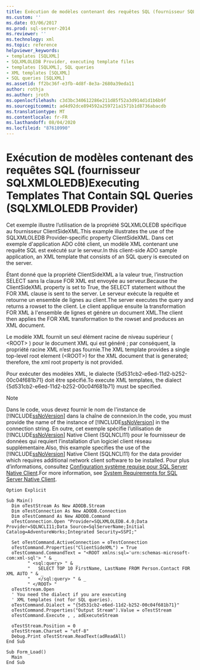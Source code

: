 ```yaml
---
title: Exécution de modèles contenant des requêtes SQL (fournisseur SQLXMLOLEDB) | Microsoft Docs
ms.custom: ''
ms.date: 03/06/2017
ms.prod: sql-server-2014
ms.reviewer: ''
ms.technology: xml
ms.topic: reference
helpviewer_keywords:
- templates [SQLXML]
- SQLXMLOLEDB Provider, executing template files
- templates [SQLXML], SQL queries
- XML templates [SQLXML]
- SQL queries [SQLXML]
ms.assetid: ff2bc36f-e3fb-4d8f-8e3a-2680a39eda11
author: rothja
ms.author: jroth
ms.openlocfilehash: c3d3bc340612286e211d85f52a3d914d1d1b6b9f
ms.sourcegitcommit: ad4d92dce894592a259721a1571b1d8736abacdb
ms.translationtype: MT
ms.contentlocale: fr-FR
ms.lasthandoff: 08/04/2020
ms.locfileid: "87610990"
---
```

# <a name="executing-templates-that-contain-sql-queries-sqlxmloledb-provider"></a><span data-ttu-id="36b8e-102">Exécution de modèles contenant des requêtes SQL (fournisseur SQLXMLOLEDB)</span><span class="sxs-lookup"><span data-stu-id="36b8e-102">Executing Templates That Contain SQL Queries (SQLXMLOLEDB Provider)</span></span>
  <span data-ttu-id="36b8e-103">Cet exemple illustre l’utilisation de la propriété SQLXMLOLEDB spécifique au fournisseur ClientSideXML.</span><span class="sxs-lookup"><span data-stu-id="36b8e-103">This example illustrates the use of the SQLXMLOLEDB Provider-specific property ClientSideXML.</span></span> <span data-ttu-id="36b8e-104">Dans cet exemple d'application ADO côté client, un modèle XML contenant une requête SQL est exécuté sur le serveur.</span><span class="sxs-lookup"><span data-stu-id="36b8e-104">In this client-side ADO sample application, an XML template that consists of an SQL query is executed on the server.</span></span>  
  
 <span data-ttu-id="36b8e-105">Étant donné que la propriété ClientSideXML a la valeur true, l’instruction SELECT sans la clause FOR XML est envoyée au serveur.</span><span class="sxs-lookup"><span data-stu-id="36b8e-105">Because the ClientSideXML property is set to True, the SELECT statement without the FOR XML clause is sent to the server.</span></span> <span data-ttu-id="36b8e-106">Le serveur exécute la requête et retourne un ensemble de lignes au client.</span><span class="sxs-lookup"><span data-stu-id="36b8e-106">The server executes the query and returns a rowset to the client.</span></span> <span data-ttu-id="36b8e-107">Le client applique ensuite la transformation FOR XML à l'ensemble de lignes et génère un document XML.</span><span class="sxs-lookup"><span data-stu-id="36b8e-107">The client then applies the FOR XML transformation to the rowset and produces an XML document.</span></span>  
  
 <span data-ttu-id="36b8e-108">Le modèle XML fournit un seul élément racine de niveau supérieur ( \<ROOT> ) pour le document XML qui est généré ; par conséquent, la propriété racine XML n’est pas fournie.</span><span class="sxs-lookup"><span data-stu-id="36b8e-108">The XML template provides a single top-level root element (\<ROOT>) for the XML document that is generated; therefore, the xml root property is not provided.</span></span>  
  
 <span data-ttu-id="36b8e-109">Pour exécuter des modèles XML, le dialecte {5d531cb2-e6ed-11d2-b252-00c04f681b71} doit être spécifié.</span><span class="sxs-lookup"><span data-stu-id="36b8e-109">To execute XML templates, the dialect {5d531cb2-e6ed-11d2-b252-00c04f681b71} must be specified.</span></span>  
  
> [!NOTE]  
>  <span data-ttu-id="36b8e-110">Dans le code, vous devez fournir le nom de l'instance de [!INCLUDE[ssNoVersion](../../../includes/ssnoversion-md.md)] dans la chaîne de connexion.</span><span class="sxs-lookup"><span data-stu-id="36b8e-110">In the code, you must provide the name of the instance of [!INCLUDE[ssNoVersion](../../../includes/ssnoversion-md.md)] in the connection string.</span></span> <span data-ttu-id="36b8e-111">En outre, cet exemple spécifie l’utilisation de [!INCLUDE[ssNoVersion](../../../includes/ssnoversion-md.md)] Native Client (SQLNCLI11) pour le fournisseur de données qui requiert l’installation d’un logiciel client réseau supplémentaire.</span><span class="sxs-lookup"><span data-stu-id="36b8e-111">Also, this example specifies the use of the [!INCLUDE[ssNoVersion](../../../includes/ssnoversion-md.md)] Native Client (SQLNCLI11) for the data provider which requires additional network client software to be installed.</span></span> <span data-ttu-id="36b8e-112">Pour plus d’informations, consultez [Configuration système requise pour SQL Server Native Client](../../native-client/system-requirements-for-sql-server-native-client.md).</span><span class="sxs-lookup"><span data-stu-id="36b8e-112">For more information, see [System Requirements for SQL Server Native Client](../../native-client/system-requirements-for-sql-server-native-client.md).</span></span>  
  
```  
Option Explicit  
  
Sub Main()  
  Dim oTestStream As New ADODB.Stream  
  Dim oTestConnection As New ADODB.Connection  
  Dim oTestCommand As New ADODB.Command  
  oTestConnection.Open "Provider=SQLXMLOLEDB.4.0;Data Provider=SQLNCLI11;Data Source=SqlServerName;Initial Catalog=AdventureWorks;Integrated Security=SSPI;"  
  
  Set oTestCommand.ActiveConnection = oTestConnection  
  oTestCommand.Properties("ClientSideXML") = True  
  oTestCommand.CommandText = "<ROOT xmlns:sql='urn:schemas-microsoft-com:xml-sql'> " & _  
        " <sql:query> " & _  
        "   SELECT TOP 10 FirstName, LastName FROM Person.Contact FOR XML AUTO " & _  
        "   </sql:query> " & _  
        " </ROOT> "  
  oTestStream.Open  
  ' You need the dialect if you are executing   
  ' XML templates (not for SQL queries).  
  oTestCommand.Dialect = "{5d531cb2-e6ed-11d2-b252-00c04f681b71}"  
  oTestCommand.Properties("Output Stream").Value = oTestStream  
  oTestCommand.Execute , , adExecuteStream  
  
  oTestStream.Position = 0  
  oTestStream.Charset = "utf-8"  
  Debug.Print oTestStream.ReadText(adReadAll)  
End Sub  
  
Sub Form_Load()  
  Main  
End Sub  
```  
  
  
